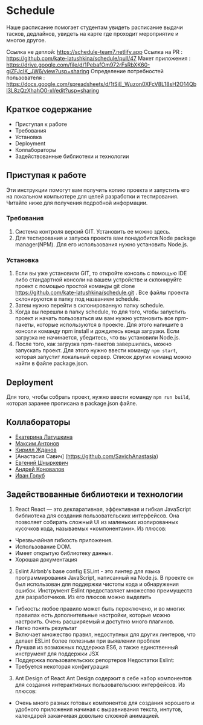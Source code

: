 # Schedule

Наше расписание помогает студентам увидеть расписание выдачи тасков, дедлайнов, увидеть на карте где проходит мероприятие и многое другое. 

Ccылка не деплой: https://schedule-team7.netlify.app
Ссылка на PR : https://github.com/kate-latushkina/schedule/pull/47
Макет приложения : https://drive.google.com/file/d/1PebafOm972rFsRbXK60-giZFJcIK_JW6/view?usp=sharing
Определение потребностей пользователя : https://docs.google.com/spreadsheets/d/1tSiE_Wuzon0XFcV8L18sH2O14Qbl3L8zQzXhahO0-xI/edit?usp=sharing


## Краткое содержание
+	Приступая к работе
+	Требования
+	Установка
+	Deployment
+	Коллабораторы
+	Задействованные библиотеки и технологии

## Приступая к работе
Эти инструкции помогут вам получить копию проекта и запустить его на локальном компьютере для целей разработки и тестирования. Читайте ниже для получения подробной информации.
### Требования
1.	Система контроля версий GIT. Установить ее можно здесь.
2.	Для тестирования и запуска проекта вам понадобится Node package manager(NPM). Для его использования нужно установить Node.js.
### Установка
1.	Если вы уже установили GIT, то откройте консоль с помощью IDE либо стандартной консоли на вашем устройстве и склонируйте проект с помощью простой команды git clone https://github.com/kate-latushkina/schedule.git . Все файлы проекта склонируются в папку под названием schedule.
2.	Затем нужно перейти в склонированную папку schedule. 
3.	Когда вы перешли в папку schedule, то для того, чтобы запустить проект и начать пользоваться им вам нужно установить все npm-пакеты, которые используются в проекте. Для этого напишите в консоли команду npm install и дождитесь конца загрузки. Если загрузка не начинается, убедитесь, что вы установили Node.js.
4.	После того, как загрузка npm-пакетов завершилась, можно запускать проект. Для этого нужно ввести команду `npm start`, которая запустит локальный сервер. Список других команд можно найти в файле package.json.

## Deployment
Для того, чтобы собрать проект, нужно ввести команду `npm run build`, которая заранее прописана в package.json файле.

## Коллабораторы
+	[Екатерина Латушкина](https://github.com/kate-latushkina)
+	[Максим Антонов](https://github.com/BoL4oNoK)
+	[Кирилл Жданов](https://github.com/KirillZhdanov)
+	[Анастасия  Савич] (https://github.com/SavichAnastasia)
+	[Евгений Шныркевич](https://github.com/Shnyrkevich)
+	[Андрей Коновалов](https://github.com/Garza0)
+	[Иван Голуб](https://github.com/HolubIvan)

## Задействованные библиотеки и технологии
1.	React 
React — это декларативная, эффективная и гибкая JavaScript библиотека для создания пользовательских интерфейсов. Она позволяет собирать сложный UI из маленьких изолированных кусочков кода, называемых «компонентами». Из плюсов:
+	Чрезвычайная гибкость приложения.
+	Использование DOM.
+	Имеет открытую библиотеку данных.
+	Хорошая документация
2. Eslint Airbnb's base config
ESLint - это линтер для языка программирования JavaScript, написанный на Node.js. В проекте он был использован для поддержки чистоты кода и обнаружения ошибок. Инструмент Eslint предоставляет множество преимуществ для разработчиков. Из его плюсов можно выделить
+	Гибкость: любое правило может быть переключено, и во многих правилах есть дополнительные настройки, которые можно настроить. Очень расширяемый и доступно много плагинов.
+	Легко понять результат
+	Включает множество правил, недоступных для других линтеров, что делает ESLint более полезным при выявлении проблем
+	Лучшая из возможных поддержка ES6, а также единственный инструмент для поддержки JSX
+	Поддержка пользовательских репортеров
Недостатки Eslint:
+	Требуется некоторая конфигурация
3.	Ant Design of React
Ant Design содержит в себе набор компонентов для создания интерактивных пользовательских интерфейсов. Из плюсов:
+	Очень много разных готовых компонентов для создания хорошего и удобного приложения начиная с выравнивания текста, инпутов, календарей заканчивая довольно сложной анимацией.
